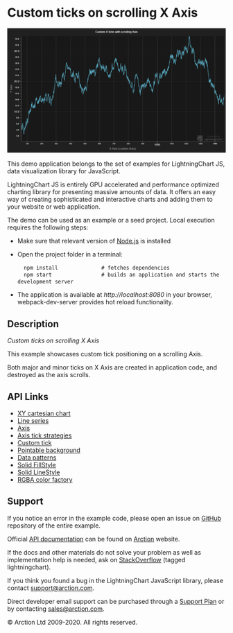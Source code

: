 # Custom ticks on scrolling X Axis

![Custom ticks on scrolling X Axis](customTicksScrolling.png)

This demo application belongs to the set of examples for LightningChart JS, data visualization library for JavaScript.

LightningChart JS is entirely GPU accelerated and performance optimized charting library for presenting massive amounts of data. It offers an easy way of creating sophisticated and interactive charts and adding them to your website or web application.

The demo can be used as an example or a seed project. Local execution requires the following steps:

- Make sure that relevant version of [Node.js](https://nodejs.org/en/download/) is installed
- Open the project folder in a terminal:

        npm install              # fetches dependencies
        npm start                # builds an application and starts the development server

- The application is available at *http://localhost:8080* in your browser, webpack-dev-server provides hot reload functionality.


## Description

*Custom ticks on scrolling X Axis*

This example showcases custom tick positioning on a scrolling Axis.

Both major and minor ticks on X Axis are created in application code, and destroyed as the axis scrolls.


## API Links

* [XY cartesian chart]
* [Line series]
* [Axis]
* [Axis tick strategies]
* [Custom tick]
* [Pointable background]
* [Data patterns]
* [Solid FillStyle]
* [Solid LineStyle]
* [RGBA color factory]


## Support

If you notice an error in the example code, please open an issue on [GitHub][0] repository of the entire example.

Official [API documentation][1] can be found on [Arction][2] website.

If the docs and other materials do not solve your problem as well as implementation help is needed, ask on [StackOverflow][3] (tagged lightningchart).

If you think you found a bug in the LightningChart JavaScript library, please contact support@arction.com.

Direct developer email support can be purchased through a [Support Plan][4] or by contacting sales@arction.com.

[0]: https://github.com/Arction/
[1]: https://www.arction.com/lightningchart-js-api-documentation/
[2]: https://www.arction.com
[3]: https://stackoverflow.com/questions/tagged/lightningchart
[4]: https://www.arction.com/support-services/

© Arction Ltd 2009-2020. All rights reserved.


[XY cartesian chart]: https://www.arction.com/lightningchart-js-api-documentation/v3.0.1/classes/chartxy.html
[Line series]: https://www.arction.com/lightningchart-js-api-documentation/v3.0.1/classes/lineseries.html
[Axis]: https://www.arction.com/lightningchart-js-api-documentation/v3.0.1/classes/axis.html
[Axis tick strategies]: https://www.arction.com/lightningchart-js-api-documentation/v3.0.1/globals.html#axistickstrategies
[Custom tick]: https://www.arction.com/lightningchart-js-api-documentation/v3.0.1/classes/customtick.html
[Pointable background]: https://www.arction.com/lightningchart-js-api-documentation/v3.0.1/interfaces/pointablebackground.html
[Data patterns]: https://www.arction.com/lightningchart-js-api-documentation/v3.0.1/interfaces/datapattern.html
[Solid FillStyle]: https://www.arction.com/lightningchart-js-api-documentation/v3.0.1/classes/solidfill.html
[Solid LineStyle]: https://www.arction.com/lightningchart-js-api-documentation/v3.0.1/classes/solidline.html
[RGBA color factory]: https://www.arction.com/lightningchart-js-api-documentation/v3.0.1/globals.html#colorrgba

